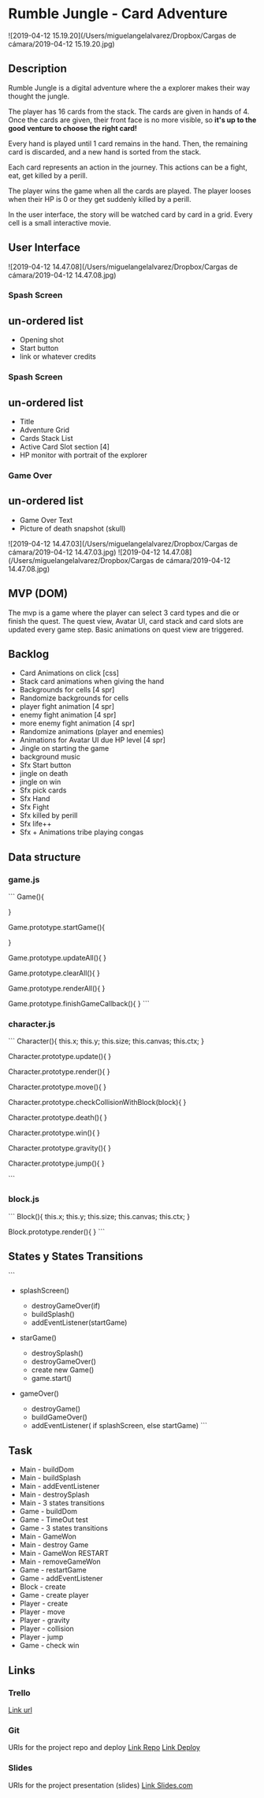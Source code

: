 # Rumble Jungle - Card Adventure

![2019-04-12 15.19.20](/Users/miguelangelalvarez/Dropbox/Cargas de cámara/2019-04-12 15.19.20.jpg)

## Description
Rumble Jungle is a digital adventure where the a explorer makes their way thought the jungle.

The player has 16 cards from the stack. The cards are given in hands of 4. Once the cards are given, their front face is no more visible, so **it's up to the good venture to choose the right card!**

Every hand is played until 1 card remains in the hand. Then, the remaining card is discarded, and a new hand is sorted from the stack.

Each card represents an action in the journey. This actions can be a fight, eat, get killed by a perill.

The player wins the game when all the cards are played.
The player looses when their HP is 0 or they get suddenly killed by a perill.

In the user interface, the story will be watched card by card in a grid. Every cell is a small interactive movie.

## User Interface
![2019-04-12 14.47.08](/Users/miguelangelalvarez/Dropbox/Cargas de cámara/2019-04-12 14.47.08.jpg)
### Spash Screen
## un-ordered list
* Opening shot
* Start button
* link or whatever credits

### Spash Screen
## un-ordered list
* Title
* Adventure Grid
* Cards Stack List
* Active Card Slot section [4]
* HP monitor with portrait of the explorer

### Game Over
## un-ordered list
* Game Over Text
* Picture of death snapshot (skull)

![2019-04-12 14.47.03](/Users/miguelangelalvarez/Dropbox/Cargas de cámara/2019-04-12 14.47.03.jpg)
![2019-04-12 14.47.08](/Users/miguelangelalvarez/Dropbox/Cargas de cámara/2019-04-12 14.47.08.jpg)

## MVP (DOM)
The mvp is a game where the player can select 3 card types and die or finish the quest. The quest view, Avatar UI, card stack and card slots are updated every game step. Basic animations on quest view are triggered.


## Backlog
- Card Animations on click [css]
- Stack card animations when giving the hand
- Backgrounds for cells [4 spr]
- Randomize backgrounds for cells
- player fight animation [4 spr]
- enemy fight animation [4 spr]
- more enemy fight animation [4 spr]
- Randomize animations (player and enemies)
- Animations for Avatar UI due HP level [4 spr]
- Jingle on starting the game
- background music
- Sfx Start button
- jingle on death
- jingle on win
- Sfx pick cards
- Sfx Hand 
- Sfx Fight
- Sfx killed by perill
- Sfx life++
- Sfx + Animations tribe playing congas


## Data structure
### game.js
​```
Game(){

}

Game.prototype.startGame(){

}

Game.prototype.updateAll(){
}

Game.prototype.clearAll(){
}

Game.prototype.renderAll(){
}

Game.prototype.finishGameCallback(){
}
​```

### character.js
​```
Character(){
  this.x;
  this.y;
  this.size;
  this.canvas;
  this.ctx;
}

Character.prototype.update(){
}

Character.prototype.render(){
}

Character.prototype.move(){
}

Character.prototype.checkCollisionWithBlock(block){
}

Character.prototype.death(){
}

Character.prototype.win(){
}

Character.prototype.gravity(){
}

Character.prototype.jump(){
}


​```

### block.js
​```
Block(){
  this.x;
  this.y;
  this.size;
  this.canvas;
  this.ctx;
}

Block.prototype.render(){
}
​```


## States y States Transitions
​```
- splashScreen()
  - destroyGameOver(if)
  - buildSplash()
  - addEventListener(startGame)
  
  
- starGame()
  - destroySplash()
  - destroyGameOver()
  - create new Game()
  - game.start()
  
  
- gameOver()
  - destroyGame()
  - buildGameOver()
  - addEventListener( if splashScreen, else startGame) 
​```

## Task
- Main - buildDom
- Main - buildSplash
- Main - addEventListener
- Main - destroySplash
- Main - 3 states transitions
- Game - buildDom
- Game - TimeOut test
- Game - 3 states transitions
- Main - GameWon
- Main - destroy Game
- Main - GameWon RESTART
- Main - removeGameWon
- Game - restartGame
- Game - addEventListener
- Block - create
- Game - create player
- Player - create
- Player - move
- Player - gravity
- Player - collision
- Player - jump
- Game - check win

## Links


### Trello
[Link url](https://trello.com)


### Git
URls for the project repo and deploy
[Link Repo](https://github.com/Gabriel0liver/skull-jumper)
[Link Deploy](https://Gabriel0liver.github.io/skull-jumper/)


### Slides
URls for the project presentation (slides)
[Link Slides.com](http://slides.com)
```
